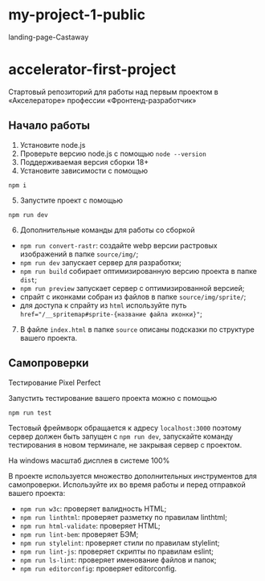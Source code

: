 # my-project-1-public
landing-page-Castaway

# accelerator-first-project
Стартовый репозиторий для работы над первым проектом в «Акселераторе» профессии «Фронтенд-разработчик»

## Начало работы

1. Установите node.js
2. Проверьте версию node.js с помощью `node --version`
3. Поддерживаемая версия сборки 18+
4. Установите зависимости с помощью

```shell
npm i
```

5. Запустите проект с помощью 

```shell
npm run dev
```

6. Дополнительные команды для работы со сборкой

- `npm run convert-rastr`: создайте webp версии растровых изображений в папке `source/img/`;
- `npm run dev` запускает сервер для разработки;
- `npm run build` собирает оптимизированную версию проекта в папке `dist`;
- `npm run preview` запускает сервер с оптимизированной версией;
- спрайт с иконками собран из файлов в папке `source/img/sprite/`;
- для доступа к спрайту из `html` используйте путь `href="/__spritemap#sprite-{название файла иконки}"`;

7. В файле `index.html` в папке `source` описаны подсказки по структуре вашего проекта.

## Самопроверки

Тестирование Pixel Perfect

Запустить тестирование вашего проекта можно с помощью

```shell
npm run test 
```

Тестовый фреймворк обращается к адресу `localhost:3000` поэтому сервер должен быть запущен с `npm run dev`, запускайте команду тестирования в новом терминале, не закрывая сервер с проектом.

На windows масштаб дисплея в системе 100%


В проекте используется множество дополнительных инструментов для самопроверки. Используйте их во время работы и перед отправкой вашего проекта:

- `npm run w3c`: проверяет валидность HTML;
- `npm run linthtml`: проверяет разметку по правилам linthtml;
- `npm run html-validate`: проверяет HTML;
- `npm run lint-bem`: проверяет БЭМ;
- `npm run stylelint`: проверяет стили по правилам stylelint;
- `npm run lint-js`: проверяет скрипты по правилам eslint;
- `npm run ls-lint`: проверяет именование файлов и папок;
- `npm run editorconfig`: проверяет editorconfig.
